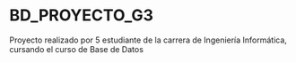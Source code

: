 # BD_PROYECTO_G3


Proyecto realizado por 5 estudiante de la carrera de Ingeniería Informática, cursando el curso de Base de Datos
